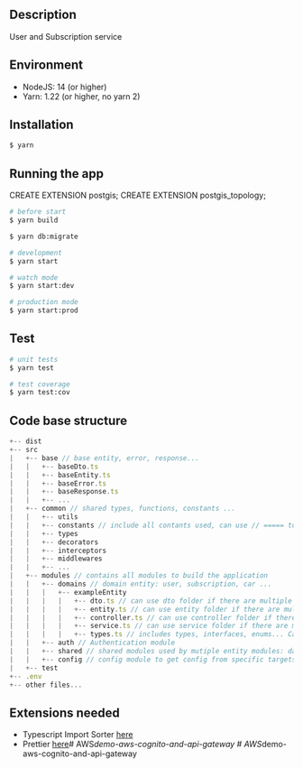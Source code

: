 ## Description

User and Subscription service

## Environment
- NodeJS: 14 (or higher)
- Yarn: 1.22 (or higher, no yarn 2)

## Installation

```bash
$ yarn
```

## Running the app
 CREATE EXTENSION postgis;
 CREATE EXTENSION postgis_topology;
 
```bash
# before start
$ yarn build

$ yarn db:migrate

# development
$ yarn start

# watch mode
$ yarn start:dev

# production mode
$ yarn start:prod
```

## Test

```bash
# unit tests
$ yarn test

# test coverage
$ yarn test:cov
```

## Code base structure
```js
+-- dist
+-- src
|   +-- base // base entity, error, response...
|   |   +-- baseDto.ts
|   |   +-- baseEntity.ts
|   |   +-- baseError.ts
|   |   +-- baseResponse.ts
|   |   +-- ...
|   +-- common // shared types, functions, constants ...
|   |   +-- utils
|   |   +-- constants // include all contants used, can use // ===== to separate targets
|   |   +-- types
|   |   +-- decorators
|   |   +-- interceptors
|   |   +-- middlewares
|   |   +-- ...
|   +-- modules // contains all modules to build the application
|   |   +-- domains // domain entity: user, subscription, car ...
|   |   |   +-- exampleEntity
|   |   |   |   +-- dto.ts // can use dto folder if there are multiple dtos
|   |   |   |   +-- entity.ts // can use entity folder if there are multiple entities
|   |   |   |   +-- controller.ts // can use controller folder if there are multiple controllers
|   |   |   |   +-- service.ts // can use service folder if there are multiple services
|   |   |   |   +-- types.ts // includes types, interfaces, enums... Can use // ===== to separate targets
|   |   +-- auth // Authentication module
|   |   +-- shared // shared modules used by mutiple entity modules: database, redis, rabbitmq, elastic search, aws,    external services...
|   |   +-- config // config module to get config from specific targets: env, secret-manager(aws) ...
|   +-- test
+-- .env
+-- other files...
```

## Extensions needed
- Typescript Import Sorter [here](https://marketplace.visualstudio.com/items?itemName=mike-co.import-sorter)
- Prettier [here](https://marketplace.visualstudio.com/items?itemName=esbenp.prettier-vscode)#   A W S _ d e m o - a w s - c o g n i t o - a n d - a p i - g a t e w a y  
 #   A W S _ d e m o - a w s - c o g n i t o - a n d - a p i - g a t e w a y  
 